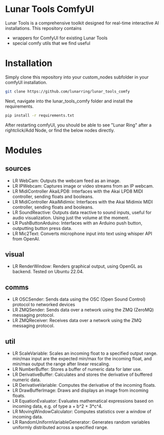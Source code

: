 # Lunar Tools ComfyUI
Lunar Tools is a comprehensive toolkit designed for real-time interactive AI installations. This repository contains 
* wrappers for ComfyUI for existing Lunar Tools
* special comfy utils that we find useful

# Installation
Simply clone this repository into your custom_nodes subfolder in your comfyUI installation.
```bash
git clone https://github.com/lunarring/lunar_tools_comfy
```
Next, navigate into the lunar_tools_comfy folder and install the requirements.
```bash
pip install -r requirements.txt
```
After restarting comfyUI, you should be able to see "Lunar Ring" after a rightclick/Add Node, or find the below nodes directly.

# Modules
## sources
* LR WebCam: Outputs the webcam feed as an image.
* LR IPWebcam: Captures image or video streams from an IP webcam.
* LR MidiController AkaiLPD8: Interfaces with the Akai LPD8 MIDI controller, sending floats and booleans.
* LR MidiController AkaiMidimix: Interfaces with the Akai Midimix MIDI controller, sending floats and booleans.
* LR SoundReactive: Outputs data reactive to sound inputs, useful for audio visualization. Using just the volume at the moment.
* LR PushButtonArduino: Interfaces with an Arduino push button, outputting button press data.
* LR Mic2Text: Converts microphone input into text using whisper API from OpenAI.

## visual
* LR RenderWindow: Renders graphical output, using OpenGL as backend. Tested on Ubuntu 22.04.

## comms
* LR OSCSender: Sends data using the OSC (Open Sound Control) protocol to networked devices
* LR ZMQSender: Sends data over a network using the ZMQ (ZeroMQ) messaging protocol.
* LR ZMQReceiver: Receives data over a network using the ZMQ messaging protocol.

## util
* LR ScaleVariable: Scales an incoming float to a specified output range. min/max input are the expected min/max for the incoming float, and min/max output the range after linear rescaling.
* LR NumberBuffer: Stores a buffer of numeric data for later use.
* LR DerivativeBuffer: Calculates and stores the derivative of buffered numeric data.
* LR DerivativeVariable: Computes the derivative of the incoming floats.
* LR DrawBufferImage: Draws and displays an image from incoming floats.
* LR EquationEvaluator: Evaluates mathematical expressions based on incoming data, e.g. of type a + b^2 + 3*c^4.
* LR MovingWindowCalculator: Computes statistics over a window of incoming data.
* LR RandomUniformVariableGenerator: Generates random variables uniformly distributed across a specified range.
